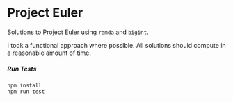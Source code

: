 # Project Euler

Solutions to Project Euler using `ramda` and `bigint`.

I took a functional approach where possible. All solutions should compute in a reasonable amount of time.

##### Run Tests
```
npm install
npm run test
```

